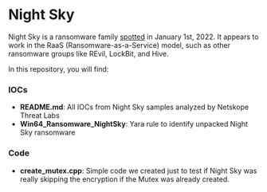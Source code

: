 # Night Sky
Night Sky is a ransomware family [spotted](https://twitter.com/malwrhunterteam/status/1477381209147723788) in January 1st, 2022.  It appears to work in the RaaS (Ransomware-as-a-Service) model, such as other ransomware groups like REvil, LockBit, and Hive.

In this repository, you will find:

### IOCs
* **README.md**: All IOCs from Night Sky samples analyzed by Netskope Threat Labs
* **Win64_Ransomware_NightSky**: Yara rule to identify unpacked Night Sky ransomware

### Code
* **create_mutex.cpp**: Simple code we created just to test if Night Sky was really skipping the encryption if the Mutex was already created.